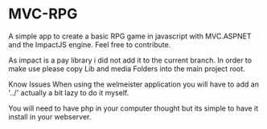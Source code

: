 # MVC-RPG
A simple app to create a basic RPG game in javascript with MVC.ASPNET and the ImpactJS engine. Feel free to contribute. 

As impact is a pay library i did not add it to the current branch. In order to make use please copy Lib and media Folders
into the main project root.

Know Issues
When using the welmeister application you will have to add an '../' actually a bit lazy to do it myself.


You will need to have php in your computer thought but its simple to have it install in your webserver.
